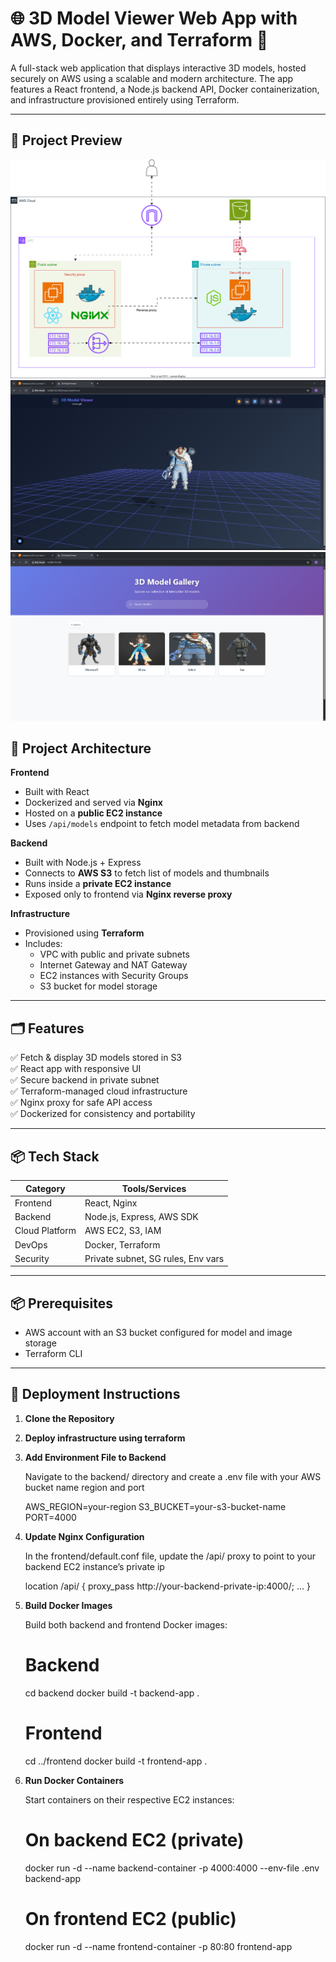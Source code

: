 # 🌐 3D Model Viewer Web App with AWS, Docker, and Terraform 🚀

A full-stack web application that displays interactive 3D models, hosted securely on AWS using a scalable and modern architecture. The app features a React frontend, a Node.js backend API, Docker containerization, and infrastructure provisioned entirely using Terraform.

---

## 📸 Project Preview

<!-- Add demo screenshots or GIFs here -->
![Architecture ](./images/react3d.svg)
![3D Model Interaction](./images/3dmodel.png)
![3D Model Frontend](./images/front.png)

## 🧩 Project Architecture

**Frontend**  
- Built with React  
- Dockerized and served via **Nginx**  
- Hosted on a **public EC2 instance**  
- Uses `/api/models` endpoint to fetch model metadata from backend

**Backend**  
- Built with Node.js + Express  
- Connects to **AWS S3** to fetch list of models and thumbnails  
- Runs inside a **private EC2 instance**  
- Exposed only to frontend via **Nginx reverse proxy**

**Infrastructure**  
- Provisioned using **Terraform**  
- Includes:
  - VPC with public and private subnets
  - Internet Gateway and NAT Gateway
  - EC2 instances with Security Groups
  - S3 bucket for model storage

---

## 🗂️ Features

✅ Fetch & display 3D models stored in S3  
✅ React app with responsive UI  
✅ Secure backend in private subnet  
✅ Terraform-managed cloud infrastructure  
✅ Nginx proxy for safe API access  
✅ Dockerized for consistency and portability 

---
## 📦 Tech Stack

| Category       | Tools/Services                       |
|----------------|--------------------------------------|
| Frontend       | React, Nginx                         |
| Backend        | Node.js, Express, AWS SDK            |
| Cloud Platform | AWS EC2, S3, IAM                     |
| DevOps         | Docker, Terraform                    |
| Security       | Private subnet, SG rules, Env vars   |

---
## 📦 Prerequisites

- AWS account with an S3 bucket configured for model and image storage
- Terraform CLI
---

## 🚀 Deployment Instructions

1. **Clone the Repository**

2. **Deploy infrastructure using terraform**

3. **Add Environment File to Backend**

    Navigate to the backend/ directory and create a .env file with your AWS bucket name region and port

    AWS_REGION=your-region
    S3_BUCKET=your-s3-bucket-name
    PORT=4000

4. **Update Nginx Configuration**

    In the frontend/default.conf file, update the /api/ proxy to point to your backend EC2 instance’s private ip

    location /api/ {
    proxy_pass http://your-backend-private-ip:4000/;
    ...
    }

5. **Build Docker Images**

    Build both backend and frontend Docker images: 
    # Backend
    cd backend
    docker build -t backend-app .

    # Frontend
    cd ../frontend
    docker build -t frontend-app .

6. **Run Docker Containers**

    Start containers on their respective EC2 instances:

    # On backend EC2 (private)
    docker run -d --name backend-container -p 4000:4000 --env-file .env backend-app

    # On frontend EC2 (public)
    docker run -d --name frontend-container -p 80:80 frontend-app

